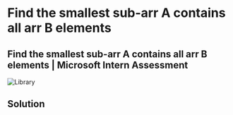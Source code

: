 # Find the smallest sub-arr A contains all arr B elements
## Find the smallest sub-arr A contains all arr B elements | Microsoft Intern Assessment
![Library](https://github.com/Abdelrhman-Sayed70/Competitive_Programming/assets/99830416/4d06876a-1d20-4ff5-8894-6ffe6bc81f7a)

## Solution
```cpp

```
